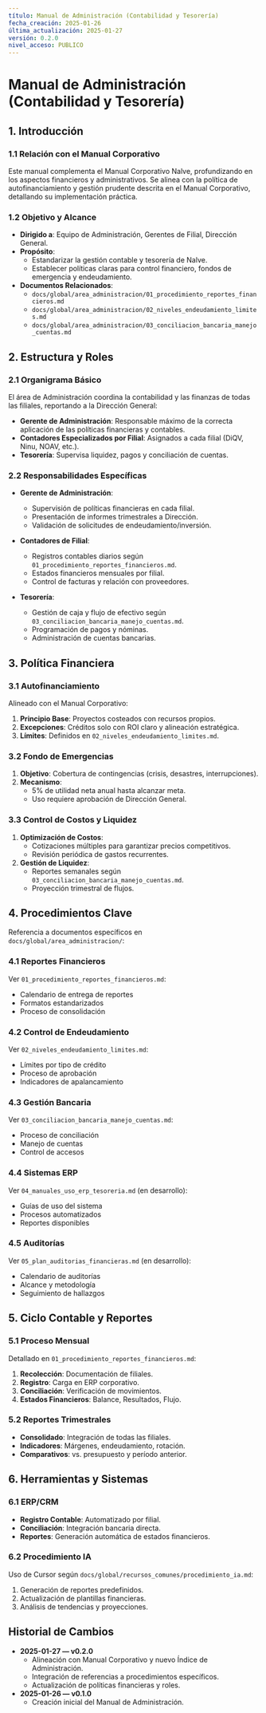 ```yaml
---
título: Manual de Administración (Contabilidad y Tesorería)
fecha_creación: 2025-01-26
última_actualización: 2025-01-27
versión: 0.2.0
nivel_acceso: PUBLICO
---
```


# Manual de Administración (Contabilidad y Tesorería)

## 1. Introducción

### 1.1 Relación con el Manual Corporativo
Este manual complementa el Manual Corporativo Nalve, profundizando en los aspectos financieros y administrativos. Se alinea con la política de autofinanciamiento y gestión prudente descrita en el Manual Corporativo, detallando su implementación práctica.

### 1.2 Objetivo y Alcance
- **Dirigido a**: Equipo de Administración, Gerentes de Filial, Dirección General.
- **Propósito**:
  - Estandarizar la gestión contable y tesorería de Nalve.
  - Establecer políticas claras para control financiero, fondos de emergencia y endeudamiento.
- **Documentos Relacionados**:
  - `docs/global/area_administracion/01_procedimiento_reportes_financieros.md`
  - `docs/global/area_administracion/02_niveles_endeudamiento_limites.md`
  - `docs/global/area_administracion/03_conciliacion_bancaria_manejo_cuentas.md`

## 2. Estructura y Roles

### 2.1 Organigrama Básico
El área de Administración coordina la contabilidad y las finanzas de todas las filiales, reportando a la Dirección General:

- **Gerente de Administración**: Responsable máximo de la correcta aplicación de las políticas financieras y contables.
- **Contadores Especializados por Filial**: Asignados a cada filial (DiQV, Ninu, NOAV, etc.).
- **Tesorería**: Supervisa liquidez, pagos y conciliación de cuentas.

### 2.2 Responsabilidades Específicas
- **Gerente de Administración**:
  - Supervisión de políticas financieras en cada filial.
  - Presentación de informes trimestrales a Dirección.
  - Validación de solicitudes de endeudamiento/inversión.

- **Contadores de Filial**:
  - Registros contables diarios según `01_procedimiento_reportes_financieros.md`.
  - Estados financieros mensuales por filial.
  - Control de facturas y relación con proveedores.

- **Tesorería**:
  - Gestión de caja y flujo de efectivo según `03_conciliacion_bancaria_manejo_cuentas.md`.
  - Programación de pagos y nóminas.
  - Administración de cuentas bancarias.

## 3. Política Financiera

### 3.1 Autofinanciamiento
Alineado con el Manual Corporativo:
1. **Principio Base**: Proyectos costeados con recursos propios.
2. **Excepciones**: Créditos solo con ROI claro y alineación estratégica.
3. **Límites**: Definidos en `02_niveles_endeudamiento_limites.md`.

### 3.2 Fondo de Emergencias
1. **Objetivo**: Cobertura de contingencias (crisis, desastres, interrupciones).
2. **Mecanismo**:
   - 5% de utilidad neta anual hasta alcanzar meta.
   - Uso requiere aprobación de Dirección General.

### 3.3 Control de Costos y Liquidez
1. **Optimización de Costos**:
   - Cotizaciones múltiples para garantizar precios competitivos.
   - Revisión periódica de gastos recurrentes.
2. **Gestión de Liquidez**:
   - Reportes semanales según `03_conciliacion_bancaria_manejo_cuentas.md`.
   - Proyección trimestral de flujos.

## 4. Procedimientos Clave
Referencia a documentos específicos en `docs/global/area_administracion/`:

### 4.1 Reportes Financieros
Ver `01_procedimiento_reportes_financieros.md`:
- Calendario de entrega de reportes
- Formatos estandarizados
- Proceso de consolidación

### 4.2 Control de Endeudamiento
Ver `02_niveles_endeudamiento_limites.md`:
- Límites por tipo de crédito
- Proceso de aprobación
- Indicadores de apalancamiento

### 4.3 Gestión Bancaria
Ver `03_conciliacion_bancaria_manejo_cuentas.md`:
- Proceso de conciliación
- Manejo de cuentas
- Control de accesos

### 4.4 Sistemas ERP
Ver `04_manuales_uso_erp_tesoreria.md` (en desarrollo):
- Guías de uso del sistema
- Procesos automatizados
- Reportes disponibles

### 4.5 Auditorías
Ver `05_plan_auditorias_financieras.md` (en desarrollo):
- Calendario de auditorías
- Alcance y metodología
- Seguimiento de hallazgos

## 5. Ciclo Contable y Reportes

### 5.1 Proceso Mensual
Detallado en `01_procedimiento_reportes_financieros.md`:
1. **Recolección**: Documentación de filiales.
2. **Registro**: Carga en ERP corporativo.
3. **Conciliación**: Verificación de movimientos.
4. **Estados Financieros**: Balance, Resultados, Flujo.

### 5.2 Reportes Trimestrales
- **Consolidado**: Integración de todas las filiales.
- **Indicadores**: Márgenes, endeudamiento, rotación.
- **Comparativos**: vs. presupuesto y período anterior.

## 6. Herramientas y Sistemas

### 6.1 ERP/CRM
- **Registro Contable**: Automatizado por filial.
- **Conciliación**: Integración bancaria directa.
- **Reportes**: Generación automática de estados financieros.

### 6.2 Procedimiento IA
Uso de Cursor según `docs/global/recursos_comunes/procedimiento_ia.md`:
1. Generación de reportes predefinidos.
2. Actualización de plantillas financieras.
3. Análisis de tendencias y proyecciones.

## Historial de Cambios
- **2025-01-27 — v0.2.0**
  - Alineación con Manual Corporativo y nuevo Índice de Administración.
  - Integración de referencias a procedimientos específicos.
  - Actualización de políticas financieras y roles.
- **2025-01-26 — v0.1.0**
  - Creación inicial del Manual de Administración.